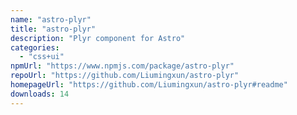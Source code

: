 ```yaml
---
name: "astro-plyr"
title: "astro-plyr"
description: "Plyr component for Astro"
categories:
  - "css+ui"
npmUrl: "https://www.npmjs.com/package/astro-plyr"
repoUrl: "https://github.com/Liumingxun/astro-plyr"
homepageUrl: "https://github.com/Liumingxun/astro-plyr#readme"
downloads: 14
---
```

